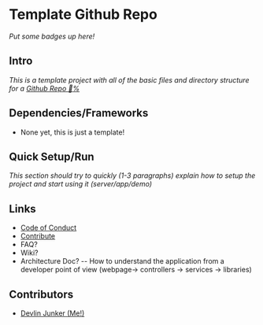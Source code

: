 # Template Github Repo

_Put some badges up here!_

## Intro

_This is a template project with all of the basic files and directory structure for a [Github Repo :100:%](../../community)_

## Dependencies/Frameworks

- None yet, this is just a template!

## Quick Setup/Run

_This section should try to quickly (1-3 paragraphs) explain how to setup the project and start using it (server/app/demo)_

## Links

- [Code of Conduct](CODE_OF_CONDUCT.md)
- [Contribute](CONTRIBUTING.md)
- FAQ?
- Wiki?
- Architecture Doc? -- How to understand the application from a developer point of view (webpage-> controllers -> services -> libraries)

## Contributors

- [Devlin Junker (Me!)](mailto:devlinjunker@gmail.com)
